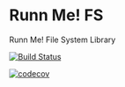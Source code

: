 # Runn Me! FS
Runn Me! File System Library

[![Build Status](https://travis-ci.org/RunnMe/Fs.png?branch=master)](https://travis-ci.org/RunnMe/Fs)

[![codecov](https://codecov.io/gh/RunnMe/Fs/branch/master/graph/badge.svg)](https://codecov.io/gh/RunnMe/Fs)